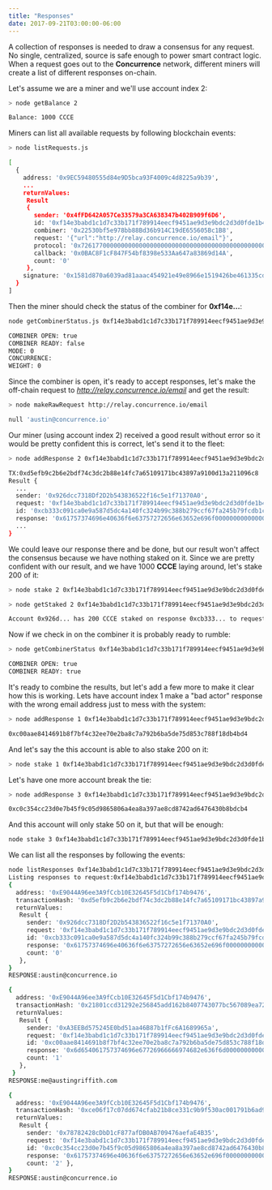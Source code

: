 ```yaml
---
title: "Responses"
date: 2017-09-21T03:00:00-06:00
---
```


A collection of responses is needed to draw a consensus for any request. No single, centralized, source is safe enough to power smart contract logic. When a request goes out to the **Concurrence** network, different miners will create a list of different responses on-chain.

Let's assume we are a miner and we'll use account index 2:

```bash
> node getBalance 2

Balance: 1000 CCCE
```

Miners can list all available requests by following blockchain events:

<!--RQC CODESNIP Javascript concurrence.js/examples/listRequests.js -->

```bash
> node listRequests.js

[
  {
    address: '0x9EC59480555d84e9D5bca93F4009c4d8225a9b39',
    ...
    returnValues:
     Result
     {
       sender: '0x4fFD642A057Ce33579a3CA638347b402B909f6D6',
       id: '0xf14e3babd1c1d7c33b171f789914eecf9451ae9d3e9bdc2d3d0fde1b4dda6f2f',
       combiner: '0x22530bf5e978bb88Bd36b914C19dE655605Bc1B8',
       request: '{"url":"http://relay.concurrence.io/email"}',
       protocol: '0x7261770000000000000000000000000000000000000000000000000000000000',
       callback: '0x0BAC8F1cF847F54bf8398e533Aa647a83869d14A',
       count: '0'
     },
    signature: '0x1581d870a6039ad81aaac454921e49e8966e1519426be461335cdf12bd03e06b',
  }
]
```

Then the miner should check the status of the combiner for **0xf14e...**:

```bash
node getCombinerStatus.js 0xf14e3babd1c1d7c33b171f789914eecf9451ae9d3e9bdc2d3d0fde1b4dda6f2f

COMBINER OPEN: true
COMBINER READY: false
MODE: 0
CONCURRENCE:
WEIGHT: 0
```

Since the combiner is open, it's ready to accept responses, let's make the off-chain request to *http://relay.concurrence.io/email* and get the result:

<!--RQC CODE Javascript concurrence.js/examples/makeRawRequest.js -->

```bash
> node makeRawRequest http://relay.concurrence.io/email

null 'austin@concurrence.io'
```

Our miner (using account index 2) received a good result without error so it would be pretty confident this is correct, let's send it to the fleet:

<!--RQC CODESNIP Javascript concurrence.js/examples/addResponse.js -->

```bash
> node addResponse 2 0xf14e3babd1c1d7c33b171f789914eecf9451ae9d3e9bdc2d3d0fde1b4dda6f2f "austin@concurrence.io"

TX:0xd5efb9c2b6e2bdf74c3dc2b88e14fc7a65109171bc43897a9100d13a211096c8
Result {
  ...
  sender: '0x926dcc7318Df2D2b543836522f16c5e1f71370A0',
  request: '0xf14e3babd1c1d7c33b171f789914eecf9451ae9d3e9bdc2d3d0fde1b4dda6f2f',
  id: '0xcb333c091ca0e9a587d5dc4a140fc324b99c388b279ccf67fa245b79fcdb1c43',
  response: '0x61757374696e40636f6e63757272656e63652e696f0000000000000000000000',
  ...
}
```

We could leave our response there and be done, but our result won't affect the consensus because we have nothing staked on it. Since we are pretty confident with our result, and we have 1000 **CCCE** laying around, let's stake 200 of it:

<!--RQC CODESNIP Javascript concurrence.js/examples/stake.js -->

```bash
> node stake 2 0xf14e3babd1c1d7c33b171f789914eecf9451ae9d3e9bdc2d3d0fde1b4dda6f2f 0xcb333c091ca0e9a587d5dc4a140fc324b99c388b279ccf67fa245b79fcdb1c43 200
```

<!--RQC CODESNIP Javascript concurrence.js/examples/getStaked.js -->

```bash
> node getStaked 2 0xf14e3babd1c1d7c33b171f789914eecf9451ae9d3e9bdc2d3d0fde1b4dda6f2f 0xcb333c091ca0e9a587d5dc4a140fc324b99c388b279ccf67fa245b79fcdb1c43

Account 0x926d... has 200 CCCE staked on response 0xcb333... to request 0xf14e...
```

Now if we check in on the combiner it is probably ready to rumble:

```bash
> node getCombinerStatus 0xf14e3babd1c1d7c33b171f789914eecf9451ae9d3e9bdc2d3d0fde1b4dda6f2f

COMBINER OPEN: true
COMBINER READY: true
```

It's ready to combine the results, but let's add a few more to make it clear how this is working. Lets have account index 1 make a "bad actor" response with the wrong email address just to mess with the system:

```bash
> node addResponse 1 0xf14e3babd1c1d7c33b171f789914eecf9451ae9d3e9bdc2d3d0fde1b4dda6f2f "me@austingriffith.com"

0xc00aae8414691b8f7bf4c32ee70e2ba8c7a792b6ba5de75d853c788f18db4bd4
```

And let's say the this account is able to also stake 200 on it:

```bash
> node stake 1 0xf14e3babd1c1d7c33b171f789914eecf9451ae9d3e9bdc2d3d0fde1b4dda6f2f 0xc00aae8414691b8f7bf4c32ee70e2ba8c7a792b6ba5de75d853c788f18db4bd4 200
```

Let's have one more account break the tie:

```bash
> node addResponse 3 0xf14e3babd1c1d7c33b171f789914eecf9451ae9d3e9bdc2d3d0fde1b4dda6f2f "austin@concurrence.io"

0xc0c354cc23d0e7b45f9c05d9865806a4ea8a397ae8cd8742ad6476430b8bdcb4
```

And this account will only stake 50 on it, but that will be enough:

```bash
node stake 3 0xf14e3babd1c1d7c33b171f789914eecf9451ae9d3e9bdc2d3d0fde1b4dda6f2f 0xc0c354cc23d0e7b45f9c05d9865806a4ea8a397ae8cd8742ad6476430b8bdcb4 50
```

We can list all the responses by following the events:

<!--RQC CODESNIP Javascript concurrence.js/examples/listResponses.js -->

```bash
node listResponses 0xf14e3babd1c1d7c33b171f789914eecf9451ae9d3e9bdc2d3d0fde1b4dda6f2f
Listing responses to request:0xf14e3babd1c1d7c33b171f789914eecf9451ae9d3e9bdc2d3d0fde1b4dda6f2f
{
  address: '0xE9044A96ee3A9fCcb10E32645F5d1Cbf174b9476',
  transactionHash: '0xd5efb9c2b6e2bdf74c3dc2b88e14fc7a65109171bc43897a9100d13a211096c8',
  returnValues:
   Result {
     sender: '0x926dcc7318Df2D2b543836522f16c5e1f71370A0',
     request: '0xf14e3babd1c1d7c33b171f789914eecf9451ae9d3e9bdc2d3d0fde1b4dda6f2f',
     id: '0xcb333c091ca0e9a587d5dc4a140fc324b99c388b279ccf67fa245b79fcdb1c43',
     response: '0x61757374696e40636f6e63757272656e63652e696f0000000000000000000000',
     count: '0'
   },
}
RESPONSE:austin@concurrence.io

{
  address: '0xE9044A96ee3A9fCcb10E32645F5d1Cbf174b9476',
  transactionHash: '0x21801ccd31292e256845add162b8407743077bc567089ea72f12a4355e66130b',
  returnValues:
   Result {
     sender: '0xA3EEBd575245E0bd51aa46B87b1fFc6A1689965a',
     request: '0xf14e3babd1c1d7c33b171f789914eecf9451ae9d3e9bdc2d3d0fde1b4dda6f2f',
     id: '0xc00aae8414691b8f7bf4c32ee70e2ba8c7a792b6ba5de75d853c788f18db4bd4',
     response: '0x6d654061757374696e67726966666974682e636f6d0000000000000000000000',
     count: '1'
   },
 }
RESPONSE:me@austingriffith.com

{
  address: '0xE9044A96ee3A9fCcb10E32645F5d1Cbf174b9476',
  transactionHash: '0xce06f17c07dd674cfab21b8ce331c9b9f530ac001791b6ad9929400f11cd6a76',
  returnValues:
   Result {
     sender: '0x78782428cDbD1cF877afDB0AB709476aefaE4B35',
     request: '0xf14e3babd1c1d7c33b171f789914eecf9451ae9d3e9bdc2d3d0fde1b4dda6f2f',
     id: '0xc0c354cc23d0e7b45f9c05d9865806a4ea8a397ae8cd8742ad6476430b8bdcb4',
     response: '0x61757374696e40636f6e63757272656e63652e696f0000000000000000000000',
     count: '2' },
}
RESPONSE:austin@concurrence.io
```
